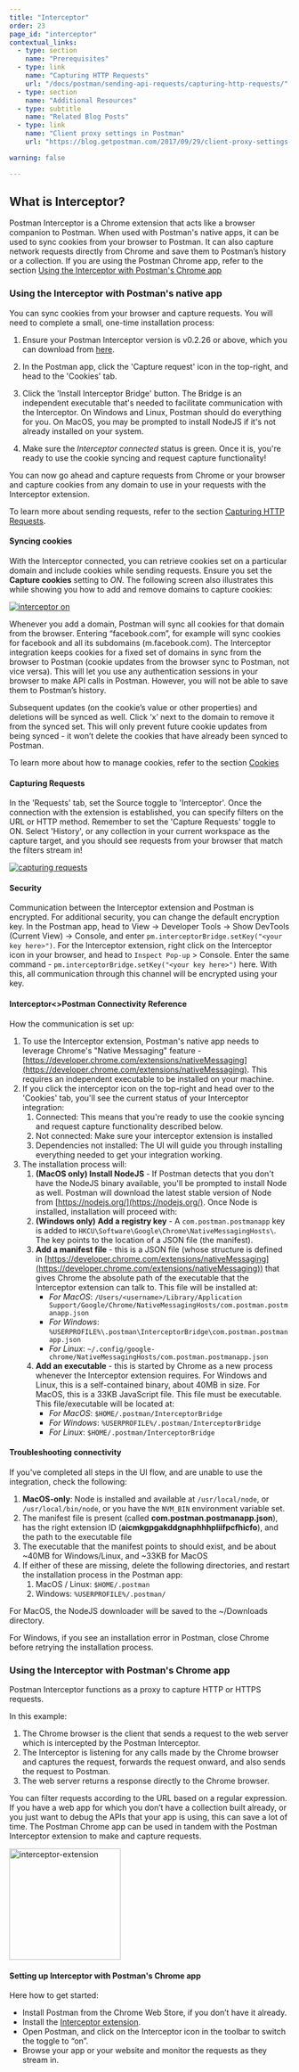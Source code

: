```yaml
---
title: "Interceptor"
order: 23
page_id: "interceptor"
contextual_links:
  - type: section
    name: "Prerequisites"
  - type: link
    name: "Capturing HTTP Requests"
    url: "/docs/postman/sending-api-requests/capturing-http-requests/"
  - type: section
    name: "Additional Resources"
  - type: subtitle
    name: "Related Blog Posts"
  - type: link
    name: "Client proxy settings in Postman"
    url: "https://blog.getpostman.com/2017/09/29/client-proxy-settings-in-postman/?_ga=2.233138392.754547870.1571851340-1454169035.1570491567"

warning: false

---
```


## What is Interceptor?

Postman Interceptor is a Chrome extension that acts like a browser companion to Postman. When used with Postman's native apps, it can be used to sync cookies from your browser to Postman. It can also capture network requests directly from Chrome and save them to Postman’s history or a collection. If you are using the Postman Chrome app, refer to the section [Using the Interceptor with Postman's Chrome app](#using-the-interceptor-with-postman's-chrome-app)

### Using the Interceptor with Postman's native app

You can sync cookies from your browser and capture requests. You will need to complete a small, one-time installation process:

1. Ensure your Postman Interceptor version is v0.2.26 or above, which you can download from [here](https://go.pstmn.io/interceptor-download).

2. In the Postman app, click the 'Capture request' icon in the top-right, and head to the 'Cookies' tab.

3. Click the 'Install Interceptor Bridge' button. The Bridge is an independent executable that's needed to facilitate communication with the Interceptor. On Windows and Linux, Postman should do everything for you. On MacOS, you may be prompted to install NodeJS if it's not already installed on your system.

4. Make sure the *Interceptor connected* status is green. Once it is, you're ready to use the cookie syncing and request capture functionality!

You can now go ahead and capture requests from Chrome or your browser and capture cookies from any domain to use in your requests with the Interceptor extension.

To learn more about sending requests, refer to the section [Capturing HTTP Requests](/docs/postman/sending-api-requests/capturing-http-requests/).

#### Syncing cookies

With the Interceptor connected, you can retrieve cookies set on a particular domain and include cookies while sending requests. Ensure you set the **Capture cookies** setting to *ON*. The following screen also illustrates this while showing you how to add and remove domains to capture cookies:

[![interceptor on](https://assets.postman.com/postman-docs/Interceptor-1.gif)](https://assets.postman.com/postman-docs/Interceptor-1.gif)

Whenever you add a domain, Postman will sync all cookies for that domain from the browser. Entering “facebook.com”, for example will sync cookies for facebook and all its subdomains (m.facebook.com). The Interceptor integration keeps cookies for a fixed set of domains in sync from the browser to Postman (cookie updates from the browser sync to Postman, not vice versa). This will let you use any authentication sessions in your browser to make API calls in Postman. However, you will not be able to save them to Postman’s history.

Subsequent updates (on the cookie’s value or other properties) and deletions will be synced as well. Click ‘x’ next to the domain to remove it from the synced set. This will only prevent future cookie updates from being synced - it won’t delete the cookies that have already been synced to Postman.

To learn more about how to manage cookies, refer to the section [Cookies](/docs/postman/sending-api-requests/cookies/)

#### Capturing Requests

In the 'Requests' tab, set the Source toggle to 'Interceptor'. Once the connection with the extension is established, you can specify filters on the URL or HTTP method. Remember to set the 'Capture Requests' toggle to ON. Select 'History', or any collection in your current workspace as the capture target, and you should see requests from your browser that match the filters stream in!

[![capturing requests](https://static.getpostman.com/postman-docs/interceptor-request-capture-app.png)](https://static.getpostman.com/postman-docs/interceptor-request-capture-app.png)

#### Security

Communication between the Interceptor extension and Postman is encrypted. For additional security, you can change the default encryption key. In the Postman app, head to View -> Developer Tools -> Show DevTools (Current View) -> Console, and enter `pm.interceptorBridge.setKey("<your key here>")`. For the Interceptor extension, right click on the Interceptor icon in your browser, and head to `Inspect Pop-up` > Console. Enter the same command - `pm.interceptorBridge.setKey("<your key here>")` here. With this, all communication through this channel will be encrypted using your key.

#### Interceptor<>Postman Connectivity Reference

How the communication is set up:

1. To use the Interceptor extension, Postman's native app needs to leverage Chrome's "Native Messaging" feature - [https://developer.chrome.com/extensions/nativeMessaging](https://developer.chrome.com/extensions/nativeMessaging). This requires an independent executable to be installed on your machine.
2. If you click the interceptor icon on the top-right and head over to the 'Cookies' tab, you'll see the current status of your Interceptor integration:
    1. Connected: This means that you're ready to use the cookie syncing and request capture functionality described below.
    2. Not connected: Make sure your interceptor extension is installed
    3. Dependencies not installed: The UI will guide you through installing everything needed to get your integration working.
3. The installation process will:
    1. **(MacOS only) Install NodeJS** - If Postman detects that you don't have the NodeJS binary available, you'll be prompted to install Node as well. Postman will download the latest stable version of Node from [https://nodejs.org/](https://nodejs.org/). Once Node is installed, installation will proceed with:
    2. **(Windows only)** **Add a registry key** - A `com.postman.postmanapp` key is added to `HKCU\Software\Google\Chrome\NativeMessagingHosts\`. The key points to the location of a JSON file (the manifest).
    3. **Add a manifest file** - this is a JSON file (whose structure is defined in [https://developer.chrome.com/extensions/nativeMessaging](https://developer.chrome.com/extensions/nativeMessaging)) that gives Chrome the absolute path of the executable that the Interceptor extension can talk to. This file will be installed at:
        - *For MacOS*:  `/Users/<username>/Library/Application Support/Google/Chrome/NativeMessagingHosts/com.postman.postmanapp.json`
        - *For Windows*: `%USERPROFILE%\.postman\InterceptorBridge\com.postman.postmanapp.json`
        - *For Linux*: `~/.config/google-chrome/NativeMessagingHosts/com.postman.postmanapp.json`
    4. **Add an executable** - this is started by Chrome as a new process whenever the Interceptor extension requires. For Windows and Linux, this is a self-contained binary, about 40MB in size. For MacOS, this is a 33KB JavaScript file. This file must be executable. This file/executable will be located at:
        - *For MacOS*: `$HOME/.postman/InterceptorBridge`
        - *For Windows*: `%USERPROFILE%/.postman/InterceptorBridge`
        - *For Linux*: `$HOME/.postman/InterceptorBridge`

#### Troubleshooting connectivity

 If you've completed all steps in the UI flow, and are unable to use the integration, check the following:

  1. **MacOS-only**: Node is installed and available at `/usr/local/node`, or `/usr/local/bin/node`, or you have the `NVM_BIN` environment variable set.
  2. The manifest file is present (called  **com.postman.postmanapp.json**), has the right extension ID (**aicmkgpgakddgnaphhhpliifpcfhicfo**),  and the path to the executable file
  3. The executable that the manifest points to should exist, and be about ~40MB for Windows/Linux, and ~33KB for MacOS
  4. If either of these are missing, delete the following directories, and restart the installation process in the Postman app:
      1. MacOS / Linux: `$HOME/.postman`
      2. Windows: `%USERPROFILE%/.postman/`

For MacOS, the NodeJS downloader will be saved to the ~/Downloads directory.

For Windows, if you see an installation error in Postman, close Chrome before retrying the installation process.

### Using the Interceptor with Postman's Chrome app

Postman Interceptor functions as a proxy to capture HTTP or HTTPS requests.  

In this example:

1. The Chrome browser is the client that sends a request to the web server which is intercepted by the Postman Interceptor.
2. The Interceptor is listening for any calls made by the Chrome browser and captures the request, forwards the request onward, and also sends the request to Postman.
3. The web server returns a response directly to the Chrome browser.

You can filter requests according to the URL based on a regular expression. If you have a web app for which you don’t have a collection built already, or you just want to debug the APIs that your app is using, this can save a lot of time. The Postman Chrome app can be used in tandem with the Postman Interceptor extension to make and capture requests.

<a href="https://assets.postman.com/postman-docs/proxy.interceptExt.png"><img width="200" alt="interceptor-extension" src="https://assets.postman.com/postman-docs/proxy.interceptExt.png"></a>

#### Setting up Interceptor with Postman's Chrome app

Here how to get started:

- Install Postman from the Chrome Web Store, if you don’t have it already.
- Install the [Interceptor extension](https://chrome.google.com/webstore/detail/postman-interceptor/aicmkgpgakddgnaphhhpliifpcfhicfo/support?hl=en).
- Open Postman, and click on the Interceptor icon in the toolbar to switch the toggle to “on”.
- Browse your app or your website and monitor the requests as they stream in.

